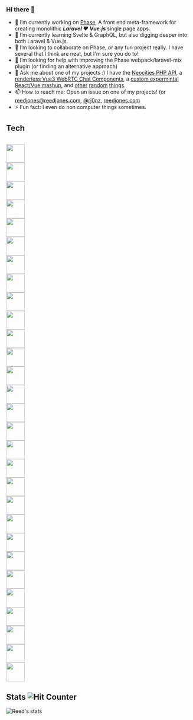 ### Hi there 👋

- 🔭 I’m currently working on [Phase](https://phased.dev/), A front end meta-framework for creating monolithic _**Laravel ❤️ Vue.js**_ single page apps.
- 🌱 I’m currently learning Svelte & GraphQL, but also digging deeper into both Laravel & Vue.js.
- 👯 I’m looking to collaborate on Phase, or any fun project really. I have several that I think are neat, but I'm sure you do to!
- 🤔 I’m looking for help with improving the Phase webpack/laravel-mix plugin (or finding an alternative approach)
- 💬 Ask me about one of my projects :) I have the [Neocities PHP API](https://github.com/reed-jones/Neocities-php), a [renderless Vue3 WebRTC Chat Components](https://github.com/reed-jones/courant), a [custom expermintal React/Vue mashup](https://github.com/reed-jones/reedacted), and [other](https://github.com/reed-jones/v-marked) [random](https://github.com/reed-jones/minesweeper_js) [things](https://github.com/reed-jones/hatchet).
- 📫 How to reach me: Open an issue on one of my projects! (or [reedjones@reedjones.com](mailto:reedjones@reedjones.com), [@rj0nz](https://twitter.com/rj0nz), [reedjones.com](https://www.reedjones.com/)
- ⚡ Fun fact: I even do non computer things sometimes.


## Tech
<code>
<img height="50" src="https://www.vectorlogo.zone/logos/laravel/laravel-ar21.svg">
<img height="50" src="https://www.vectorlogo.zone/logos/expressjs/expressjs-ar21.svg">
<img height="50" src="https://www.vectorlogo.zone/logos/koajs/koajs-ar21.svg">
<img height="50" src="https://www.vectorlogo.zone/logos/nodejs/nodejs-horizontal.svg">
<img height="50" src="https://www.vectorlogo.zone/logos/php/php-horizontal.svg">
<img height="50" src="https://www.vectorlogo.zone/logos/javascript/javascript-horizontal.svg">
<img height="50" src="https://www.vectorlogo.zone/logos/socketio/socketio-ar21.svg">
<img height="50" src="https://www.vectorlogo.zone/logos/redis/redis-ar21.svg">
<img height="50" src="https://www.vectorlogo.zone/logos/postgresql/postgresql-ar21.svg">
<img height="50" src="https://www.vectorlogo.zone/logos/mysql/mysql-ar21.svg">
<img height="50" src="https://www.vectorlogo.zone/logos/github/github-ar21.svg">
<img height="50" src="https://www.vectorlogo.zone/logos/getpostman/getpostman-ar21.svg">
<img height="50" src="https://www.vectorlogo.zone/logos/git-scm/git-scm-ar21.svg">
<img height="50" src="https://www.vectorlogo.zone/logos/linux/linux-ar21.svg">
<img height="50" src="https://www.vectorlogo.zone/logos/ubuntu/ubuntu-ar21.svg">
<img height="50" src="https://www.vectorlogo.zone/logos/gnu_bash/gnu_bash-ar21.svg">
<img height="50" src="https://www.vectorlogo.zone/logos/nginx/nginx-ar21.svg">
<img height="50" src="https://www.vectorlogo.zone/logos/reactjs/reactjs-ar21.svg">
<img height="50" src="https://www.vectorlogo.zone/logos/pugjs/pugjs-ar21.svg">
<img height="50" src="https://www.vectorlogo.zone/logos/yarnpkg/yarnpkg-ar21.svg">
<img height="50" src="https://www.vectorlogo.zone/logos/npmjs/npmjs-ar21.svg">
<img height="50" src="https://www.vectorlogo.zone/logos/sass-lang/sass-lang-ar21.svg">
<img height="50" src="https://www.vectorlogo.zone/logos/docker/docker-ar21.svg">
<img height="50" src="https://www.vectorlogo.zone/logos/hasuraio/hasuraio-ar21.svg">
<img height="50" src="https://www.vectorlogo.zone/logos/digitalocean/digitalocean-ar21.svg">
<img height="50" src="https://www.vectorlogo.zone/logos/linode/linode-ar21.svg">
<img height="50" src="https://www.vectorlogo.zone/logos/zeit/zeit-ar21.svg">
<img height="50" src="https://www.vectorlogo.zone/logos/js_webpack/js_webpack-ar21.svg">
<img height="50" src="https://www.vectorlogo.zone/logos/netlify/netlify-ar21.svg">
</code>

## Stats ![Hit Counter](https://visitor-badge.laobi.icu/badge?page_id=reed-jones.reed-jones)

![Reed's stats](https://github-readme-stats.vercel.app/api?username=reed-jones&show_icons=true&line_height=30)
<!-- Dark mode -->
<!-- ![Reed's stats](https://github-readme-stats.vercel.app/api?username=reed-jones&show_icons=true&line_height=30&title_color=fff&icon_color=79ff97&text_color=9f9f9f&bg_color=151515) -->
